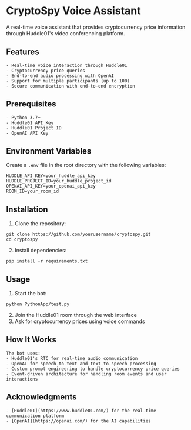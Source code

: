 # CryptoSpy Voice Assistant

A real-time voice assistant that provides cryptocurrency price information through Huddle01's video conferencing platform.

## Features

```
- Real-time voice interaction through Huddle01
- Cryptocurrency price queries
- End-to-end audio processing with OpenAI
- Support for multiple participants (up to 100)
- Secure communication with end-to-end encryption
```
 
## Prerequisites

```
- Python 3.7+
- Huddle01 API Key
- Huddle01 Project ID
- OpenAI API Key
```

## Environment Variables

Create a `.env` file in the root directory with the following variables:

```
HUDDLE_API_KEY=your_huddle_api_key
HUDDLE_PROJECT_ID=your_huddle_project_id
OPENAI_API_KEY=your_openai_api_key
ROOM_ID=your_room_id
```

## Installation

1. Clone the repository:
```
git clone https://github.com/yourusername/cryptospy.git
cd cryptospy
```

2. Install dependencies:
```
pip install -r requirements.txt
```

## Usage

1. Start the bot:
```
python PythonApp/test.py
```

2. Join the Huddle01 room through the web interface
3. Ask for cryptocurrency prices using voice commands

## How It Works

```
The bot uses:
- Huddle01's RTC for real-time audio communication
- OpenAI for speech-to-text and text-to-speech processing
- Custom prompt engineering to handle cryptocurrency price queries
- Event-driven architecture for handling room events and user interactions
```

## Acknowledgments

```
- [Huddle01](https://www.huddle01.com/) for the real-time communication platform
- [OpenAI](https://openai.com/) for the AI capabilities
```